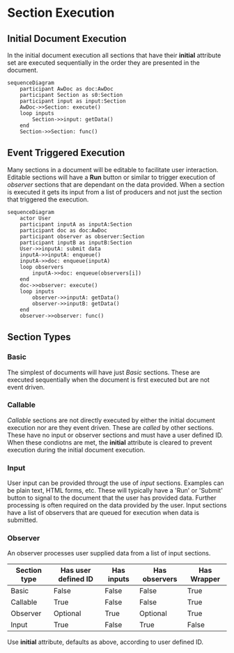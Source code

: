 Section Execution
=================

Initial Document Execution
--------------------------

In the initial document execution all sections that have their **initial** attribute set are executed sequentially in the order they are presented in the document.

```mermaid
sequenceDiagram
    participant AwDoc as doc:AwDoc
    participant Section as s0:Section
    participant input as input:Section
    AwDoc->>Section: execute()
    loop inputs
        Section->>input: getData()
    end
    Section->>Section: func()
```

Event Triggered Execution
-------------------------

Many sections in a document will be editable to facilitate user interaction. Editable sections will have a **Run** button or similar to trigger execution of  *observer* sections that are dependant on the data provided. When a section is executed it gets its input from a list of producers and not just the section that triggered the execution.

```mermaid
sequenceDiagram
    actor User
    participant inputA as inputA:Section
    participant doc as doc:AwDoc
    participant observer as observer:Section
    participant inputB as inputB:Section
    User->>inputA: submit data
    inputA->>inputA: enqueue()
    inputA->>doc: enqueue(inputA)
    loop observers
        inputA->>doc: enqueue(observers[i])
    end
    doc->>observer: execute()
    loop inputs
        observer->>inputA: getData()
        observer->>inputB: getData()
    end
    observer->>observer: func()
```

Section Types
-------------

### Basic

The simplest of documents will have just *Basic* sections. These are executed sequentially when the document is first executed but are not event driven.

### Callable

*Callable* sections are not directly executed by either the initial document execution nor are they event driven. These are *called* by other sections. These have no input or observer sections and must have a user defined ID. When these condiotns are met, the **initial** attribute is cleared to prevent execution during the initial document execution.

### Input

User input can be provided througt the use of *input* sections. Examples can be plain text, HTML forms, etc. These will typically have a 'Run' or 'Submit' button to signal to the document that the user has provided data. Further processing is often required on the data provided by the user. Input sections have a list of observers that are queued for execution when data is submitted.

### Observer

An observer processes user supplied data from a list of input sections.


| Section type | Has user defined ID | Has inputs | Has observers | Has Wrapper |
| ------------ | ------------------- | ---------- | ------------- | ------------|
| Basic        | False               | False      | False         | True        |
| Callable     | True                | False      | False         | True        |
| Observer     | Optional            | True       | Optional      | True        |
| Input        | True                | False      | True          | False       |

Use **initial** attribute, defaults as above, according to user defined ID.